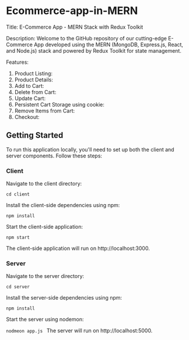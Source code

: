 # Ecommerce-app-in-MERN

Title: E-Commerce App - MERN Stack with Redux Toolkit

Description:
Welcome to the GitHub repository of our cutting-edge E-Commerce App developed using the MERN (MongoDB, Express.js, React, and Node.js) stack and powered by Redux Toolkit for state management.

Features:
1. Product Listing:
2. Product Details:
3. Add to Cart:
4. Delete from Cart:
5. Update Cart:
6. Persistent Cart Storage using cookie:
7. Remove Items from Cart:
8. Checkout:

## Getting Started
To run this application locally, you'll need to set up both the client and server components. Follow these steps:

### Client
Navigate to the client directory:


``` cd client ```

Install the client-side dependencies using npm:

```npm install ```

Start the client-side application:

```npm start ```

The client-side application will run on http://localhost:3000.

### Server
Navigate to the server directory:

```cd server ```

Install the server-side dependencies using npm:

```npm install ```

Start the server using nodemon:

```nodmeon app.js ```
The server will run on http://localhost:5000.
